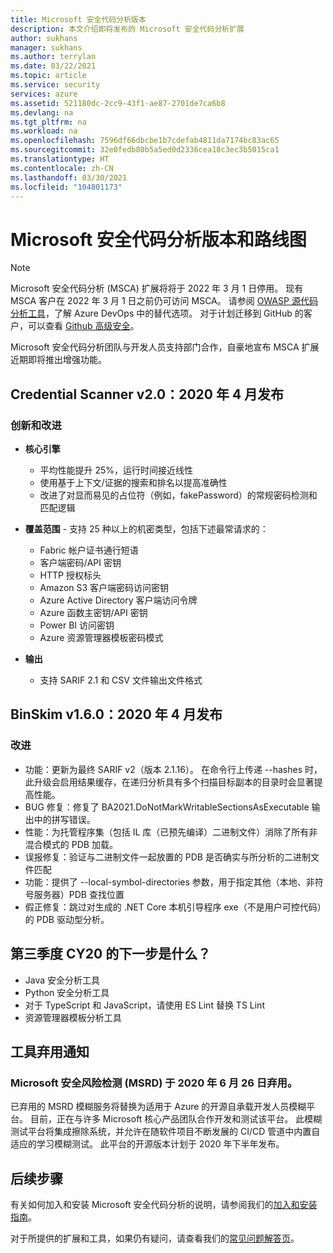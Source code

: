 ```yaml
---
title: Microsoft 安全代码分析版本
description: 本文介绍即将发布的 Microsoft 安全代码分析扩展
author: sukhans
manager: sukhans
ms.author: terrylan
ms.date: 03/22/2021
ms.topic: article
ms.service: security
services: azure
ms.assetid: 521180dc-2cc9-43f1-ae87-2701de7ca6b8
ms.devlang: na
ms.tgt_pltfrm: na
ms.workload: na
ms.openlocfilehash: 7596df66dbcbe1b7cdefab4811da7174bc83ac65
ms.sourcegitcommit: 32e0fedb80b5a5ed0d2336cea18c3ec3b5015ca1
ms.translationtype: HT
ms.contentlocale: zh-CN
ms.lasthandoff: 03/30/2021
ms.locfileid: "104801173"
---
```

# <a name="microsoft-security-code-analysis-releases-and-roadmap"></a>Microsoft 安全代码分析版本和路线图

> [!Note]
> Microsoft 安全代码分析 (MSCA) 扩展将将于 2022 年 3 月 1 日停用。 现有 MSCA 客户在 2022 年 3 月 1 日之前仍可访问 MSCA。 请参阅 [OWASP 源代码分析工具](https://owasp.org/www-community/Source_Code_Analysis_Tools)，了解 Azure DevOps 中的替代选项。 对于计划迁移到 GitHub 的客户，可以查看 [Github 高级安全](https://docs.github.com/github/getting-started-with-github/about-github-advanced-security)。

Microsoft 安全代码分析团队与开发人员支持部门合作，自豪地宣布 MSCA 扩展近期即将推出增强功能。


## <a name="credential-scanner-v20-released-in-april-2020"></a>Credential Scanner v2.0：2020 年 4 月发布

### <a name="innovations--improvements"></a>创新和改进

- **核心引擎**

   - 平均性能提升 25%，运行时间接近线性
   - 使用基于上下文/证据的搜索和排名以提高准确性
   - 改进了对显而易见的占位符（例如，fakePassword）的常规密码检测和匹配逻辑

- **覆盖范围** - 支持 25 种以上的机密类型，包括下述最常请求的：

   - Fabric 帐户证书通行短语
   - 客户端密码/API 密钥
   - HTTP 授权标头
   - Amazon S3 客户端密码访问密钥
   - Azure Active Directory 客户端访问令牌
   - Azure 函数主密钥/API 密钥
   - Power BI 访问密钥
   - Azure 资源管理器模板密码模式

- **输出**

   - 支持 SARIF 2.1 和 CSV 文件输出文件格式

## <a name="binskim-v160-released-in-april-2020"></a>BinSkim v1.6.0：2020 年 4 月发布

### <a name="improvements"></a>改进

- 功能：更新为最终 SARIF v2（版本 2.1.16）。 在命令行上传递 --hashes 时，此升级会启用结果缓存，在递归分析具有多个扫描目标副本的目录时会显著提高性能。
- BUG 修复：修复了 BA2021.DoNotMarkWritableSectionsAsExecutable 输出中的拼写错误。
- 性能：为托管程序集（包括 IL 库（已预先编译）二进制文件）消除了所有非混合模式的 PDB 加载。
- 误报修复：验证与二进制文件一起放置的 PDB 是否确实与所分析的二进制文件匹配
- 功能：提供了 --local-symbol-directories 参数，用于指定其他（本地、非符号服务器）PDB 查找位置
- 假正修复：跳过对生成的 .NET Core 本机引导程序 exe（不是用户可控代码）的 PDB 驱动型分析。

## <a name="whats-next-in-q3-cy20"></a>第三季度 CY20 的下一步是什么？

- Java 安全分析工具
- Python 安全分析工具
- 对于 TypeScript 和 JavaScript，请使用 ES Lint 替换 TS Lint
- 资源管理器模板分析工具

## <a name="tool-deprecation-notification"></a>工具弃用通知

### <a name="microsoft-security-risk-detection-msrd-is-deprecated-on-june-26-2020"></a>Microsoft 安全风险检测 (MSRD) 于 2020 年 6 月 26 日弃用。

已弃用的 MSRD 模糊服务将替换为适用于 Azure 的开源自承载开发人员模糊平台。 目前，正在与许多 Microsoft 核心产品团队合作开发和测试该平台。 此模糊测试平台将集成擦除系统，并允许在随软件项目不断发展的 CI/CD 管道中内置自适应的学习模糊测试。 此平台的开源版本计划于 2020 年下半年发布。

## <a name="next-steps"></a>后续步骤

有关如何加入和安装 Microsoft 安全代码分析的说明，请参阅我们的[加入和安装指南](security-code-analysis-onboard.md)。

对于所提供的扩展和工具，如果仍有疑问，请查看我们的[常见问题解答页](security-code-analysis-faq.md)。
